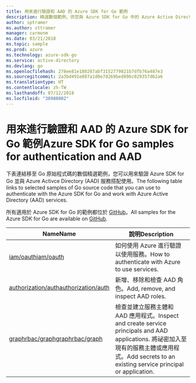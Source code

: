 ```yaml
---
title: 用來進行驗證和 AAD 的 Azure SDK for Go 範例
description: 精選數個範例，供您與 Azure SDK for Go 中的 Azure Active Directory (AAD) 和驗證搭配使用。
author: sptramer
ms.author: sttramer
manager: carmonm
ms.date: 03/21/2018
ms.topic: sample
ms.prod: azure
ms.technology: azure-sdk-go
ms.service: active-directory
ms.devlang: go
ms.openlocfilehash: 278ee81e180287abf3152779821b7dfb76a487e3
ms.sourcegitcommit: 2a3bd491e087a1d0e7d269bed896c029357d62a6
ms.translationtype: HT
ms.contentlocale: zh-TW
ms.lasthandoff: 07/12/2018
ms.locfileid: "38988002"
---
```

# <a name="azure-sdk-for-go-samples-for-authentication-and-aad"></a><span data-ttu-id="01341-103">用來進行驗證和 AAD 的 Azure SDK for Go 範例</span><span class="sxs-lookup"><span data-stu-id="01341-103">Azure SDK for Go samples for authentication and AAD</span></span>

<span data-ttu-id="01341-104">下表連結移至 Go 原始程式碼的數個精選範例，您可以用來驗證 Azure SDK for Go 並與 Azure Activce Directory (AAD) 服務搭配使用。</span><span class="sxs-lookup"><span data-stu-id="01341-104">The following table links to selected samples of Go source code that you can use to authenticate with the Azure SDK for Go and work with Azure Active Directory (AAD) services.</span></span>

<span data-ttu-id="01341-105">所有適用於 Azure SDK for Go 的範例都位於 [GitHub](https://github.com/Azure-Samples/azure-sdk-for-go-samples)。</span><span class="sxs-lookup"><span data-stu-id="01341-105">All samples for the Azure SDK for Go are available on [GitHub](https://github.com/Azure-Samples/azure-sdk-for-go-samples).</span></span>

| <span data-ttu-id="01341-106">Name</span><span class="sxs-lookup"><span data-stu-id="01341-106">Name</span></span> | <span data-ttu-id="01341-107">說明</span><span class="sxs-lookup"><span data-stu-id="01341-107">Description</span></span> |
|------|-------------|
| [<span data-ttu-id="01341-108">iam/oauth</span><span class="sxs-lookup"><span data-stu-id="01341-108">iam/oauth</span></span>](https://github.com/Azure-Samples/azure-sdk-for-go-samples/blob/master/iam/oauth.go) | <span data-ttu-id="01341-109">如何使用 Azure 進行驗證以使用服務。</span><span class="sxs-lookup"><span data-stu-id="01341-109">How to authenticate with Azure to use services.</span></span> |
| [<span data-ttu-id="01341-110">authorization/auth</span><span class="sxs-lookup"><span data-stu-id="01341-110">authorization/auth</span></span>](https://github.com/Azure-Samples/azure-sdk-for-go-samples/blob/master/authorization/auth.go) | <span data-ttu-id="01341-111">新增、移除和檢查 AAD 角色。</span><span class="sxs-lookup"><span data-stu-id="01341-111">Add, remove, and inspect AAD roles.</span></span> |
| [<span data-ttu-id="01341-112">graphrbac/graph</span><span class="sxs-lookup"><span data-stu-id="01341-112">graphrbac/graph</span></span>](https://github.com/Azure-Samples/azure-sdk-for-go-samples/blob/master/graphrbac/graph.go) | <span data-ttu-id="01341-113">檢查並建立服務主體和 AAD 應用程式。</span><span class="sxs-lookup"><span data-stu-id="01341-113">Inspect and create service principals and AAD applications.</span></span> <span data-ttu-id="01341-114">將祕密加入至現有的服務主體或應用程式。</span><span class="sxs-lookup"><span data-stu-id="01341-114">Add secrets to an existing service principal or application.</span></span> |
